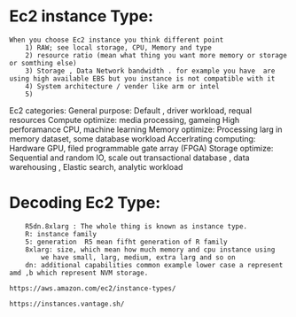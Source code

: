 # Ec2 instance Type:
    When you choose Ec2 instance you think different point
        1) RAW; see local storage, CPU, Memory and type
        2) resource ratio (mean what thing you want more memory or storage or somthing else)
        3) Storage , Data Network bandwidth . for example you have  are using high available EBS but you instance is not compatible with it
        4) System architecture / vender like arm or intel
        5) 

Ec2 categories:
    General purpose:
        Default , driver workload, requal resources 
    Compute optimize:
        media processing, gameing High perforamance CPU, machine learning 
    Memory optimize:
        Processing larg in memory dataset, some database workload
    Accerlrating computing:
        Hardware GPU, filed programmable gate array (FPGA)
    Storage optimize:
        Sequential and random IO, scale out transactional database , data warehousing , Elastic search, analytic workload
    


# Decoding Ec2 Type:   

        R5dn.8xlarg : The whole thing is known as instance type.
        R: instance family 
        5: generation  R5 mean fifht generation of R family
        8xlarg: size, which mean how much memory and cpu instance using
            we have small, larg, medium, extra larg and so on
        dn: additional capabilities common example lower case a represent amd ,b which represent NVM storage.


```
https://aws.amazon.com/ec2/instance-types/
```

```
https://instances.vantage.sh/
```




    